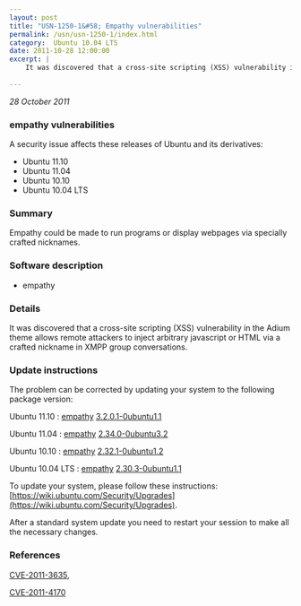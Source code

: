 ```yaml
---
layout: post
title: "USN-1250-1&#58; Empathy vulnerabilities"
permalink: /usn/usn-1250-1/index.html
category:  Ubuntu 10.04 LTS
date: 2011-10-28 12:00:00
excerpt: |
    It was discovered that a cross-site scripting (XSS) vulnerability in the Adium theme allows remote attackers to inject arbitrary javascript or HTML via a crafted nickname in XMPP group conversations. 
    
--- 
```

 
 

*28 October 2011*

### empathy vulnerabilities

A security issue affects these releases of Ubuntu and its derivatives:

* Ubuntu 11.10
* Ubuntu 11.04
* Ubuntu 10.10
* Ubuntu 10.04 LTS

### Summary

Empathy could be made to run programs or display webpages via specially crafted nicknames.

### Software description

* empathy 

### Details

It was discovered that a cross-site scripting (XSS) vulnerability in the Adium theme allows remote attackers to inject arbitrary javascript or HTML via a crafted nickname in XMPP group conversations. 

### Update instructions

The problem can be corrected by updating your system to the following package version:

Ubuntu 11.10
 : [empathy](https://launchpad.net/ubuntu/+source/empathy) <span> [3.2.0.1-0ubuntu1.1](https://launchpad.net/ubuntu/+source/empathy/3.2.0.1-0ubuntu1.1) </span> 

Ubuntu 11.04
 : [empathy](https://launchpad.net/ubuntu/+source/empathy) <span> [2.34.0-0ubuntu3.2](https://launchpad.net/ubuntu/+source/empathy/2.34.0-0ubuntu3.2) </span> 

Ubuntu 10.10
 : [empathy](https://launchpad.net/ubuntu/+source/empathy) <span> [2.32.1-0ubuntu1.2](https://launchpad.net/ubuntu/+source/empathy/2.32.1-0ubuntu1.2) </span> 

Ubuntu 10.04 LTS
 : [empathy](https://launchpad.net/ubuntu/+source/empathy) <span> [2.30.3-0ubuntu1.1](https://launchpad.net/ubuntu/+source/empathy/2.30.3-0ubuntu1.1) </span> 

To update your system, please follow these instructions: [https://wiki.ubuntu.com/Security/Upgrades](https://wiki.ubuntu.com/Security/Upgrades).

After a standard system update you need to restart your session to make all the necessary changes. 

### References

 
 [CVE-2011-3635](http://people.ubuntu.com/~ubuntu-security/cve/CVE-2011-3635), 

 [CVE-2011-4170](http://people.ubuntu.com/~ubuntu-security/cve/CVE-2011-4170)
 

